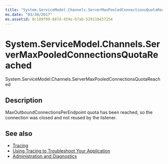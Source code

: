```yaml
---
title: "System.ServiceModel.Channels.ServerMaxPooledConnectionsQuotaReached"
ms.date: "03/30/2017"
ms.assetid: 0c189f09-887d-459e-b7ab-529110437254
---
```

# System.ServiceModel.Channels.ServerMaxPooledConnectionsQuotaReached
System.ServiceModel.Channels.ServerMaxPooledConnectionsQuotaReached  
  
## Description  
 MaxOutboundConnectionsPerEndpoint quota has been reached, so the connection was closed and not reused by the listener.  
  
## See also

- [Tracing](index.md)
- [Using Tracing to Troubleshoot Your Application](using-tracing-to-troubleshoot-your-application.md)
- [Administration and Diagnostics](../index.md)
